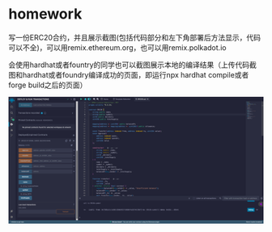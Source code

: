 # homework

写一份ERC20合约，并且展示截图(包括代码部分和左下角部署后方法显示，代码可以不全)，可以用remix.ethereum.org，也可以用remix.polkadot.io

会使用hardhat或者fountry的同学也可以截图展示本地的编译结果（上传代码截图和hardhat或者foundry编译成功的页面，即运行npx hardhat compile或者forge build之后的页面）

![ERC20](./img/deploy_success.png)
